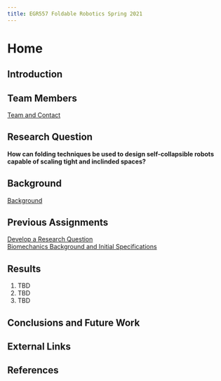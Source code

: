 ```yaml
---
title: EGR557 Foldable Robotics Spring 2021
---
```


# Home

## Introduction

## Team Members

[Team and Contact](/teamcontact.md)

## Research Question
**How can folding techniques be used to design self-collapsible robots capable of scaling tight and inclinded spaces?**

## Background
[Background](/background.md)

## Previous Assignments

[Develop a Research Question](develop-a-research-question.md)  
[Biomechanics Background and Initial Specifications](biomechanics-background-and-initial-specifications.md)

## Results

1. TBD
1. TBD
1. TBD

## Conclusions and Future Work

## External Links

## References


